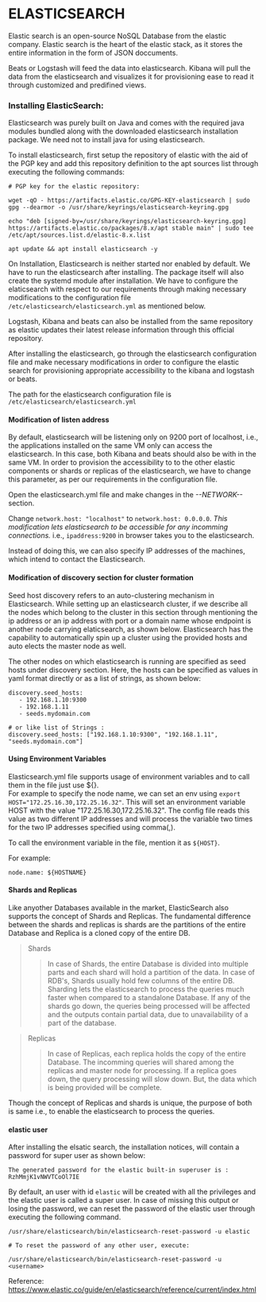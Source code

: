 # ELASTICSEARCH

Elastic search is an open-source NoSQL Database from the elastic company. Elastic search is the heart of the elastic stack, as it stores the entire information in the form of JSON doccuments. 

Beats or Logstash will feed the data into elasticsearch. Kibana will pull the data from the elasticsearch and visualizes it for provisioning ease to read it through customized and predifined views.

### Installing ElasticSearch:

Elasticsearch was purely built on Java and comes with the required java modules bundled along with the downloaded elasticsearch installation package. We need not to install java for using elasticsearch.

To install elasticsearch, first setup the repository of elastic with the aid of the PGP key and add this repository definition to the apt sources list through executing the following commands:

```
# PGP key for the elastic repository:

wget -qO - https://artifacts.elastic.co/GPG-KEY-elasticsearch | sudo gpg --dearmor -o /usr/share/keyrings/elasticsearch-keyring.gpg

echo "deb [signed-by=/usr/share/keyrings/elasticsearch-keyring.gpg] https://artifacts.elastic.co/packages/8.x/apt stable main" | sudo tee /etc/apt/sources.list.d/elastic-8.x.list

apt update && apt install elasticsearch -y

```
On Installation, Elasticsearch is neither started nor enabled by default. We have to run the elasticsearch after installing. The package itself will also create the systemd module after installation. 
We have to configure the elaticsearch with respect to our requirements through making necessary modifications to the configuration file `/etc/elasticsearch/elasticsearch.yml` as mentioned below.

Logstash, Kibana and beats can also be installed from the same repository as elastic updates their latest release information through this official repository.

After installing the elasticsearch, go through the elasticsearch configuration file and make necessary modifications in order to configure the elastic search for provisioning appropriate accessibility to the kibana and logstash or beats.

The path for the elasticsearch configuration file is `/etc/elasticsearch/elasticsearch.yml`

#### Modification of listen address

By default, elasticsearch will be listening only on 9200 port of localhost, i.e., the applications installed on the same VM only can access the elasticsearch. In this case, both Kibana and beats should also be with in the same VM. In order to provision the accessibility to to the other elastic components or shards or replicas of the elasticsearch, we have to change this parameter, as per our requirements in the configuration file.

Open the elasticsearch.yml file and make changes in the *--NETWORK--* section.

Change `network.host: "localhost"` to `network.host: 0.0.0.0`.
*This modification lets elasticsearch to be accessible for any incomming connections.* i.e., `ipaddress:9200` in browser takes you to the elasticsearch.

Instead of doing this, we can also specify IP addresses of the machines, which intend to contact the Elasticsearch.

#### Modification of discovery section for cluster formation

Seed host discovery refers to an auto-clustering mechanism in Elasticsearch. While setting up an elasticsearch cluster, if we describe all the nodes which belong to the cluster in this section through mentioning the ip address or an ip address with port or a domain name whose endpoint is another node carrying elaticsearch, as shown below. Elasticsearch has the capability to automatically spin up a cluster using the provided hosts and auto elects the master node as well.

The other nodes on which elasticsearch is running are specified as seed hosts under discovery section. Here, the hosts can be specified as values in yaml format directly or as a list of strings, as shown below:

```
discovery.seed_hosts:
   - 192.168.1.10:9300
   - 192.168.1.11
   - seeds.mydomain.com

# or like list of Strings :
discovery.seed_hosts: ["192.168.1.10:9300", "192.168.1.11", "seeds.mydomain.com"]

```

#### Using Environment Variables

Elasticsearch.yml file supports usage of environment variables and to call them in the file just use ${}. <br>
For example to specify the node name, we can set an env using `export HOST="172.25.16.30,172.25.16.32"`. This will set an environment variable HOST with the value "172.25.16.30,172.25.16.32". The config file reads this value as two different IP addresses and will process the variable two times for the two IP addresses specified using comma(,).

To call the environment variable in the file, mention it as `${HOST}`. 

For example: 
```
node.name: ${HOSTNAME}
```
#### Shards and Replicas

Like anyother Databases available in the market, ElasticSearch also supports the concept of Shards and Replicas. The fundamental difference between the shards and replicas is shards are the partitions of the entire Database and Replica is a cloned copy of the entire DB.

> Shards
>> In case of Shards, the entire Database is divided into multiple parts and each shard will hold a partition of the data. In case of RDB's, Shards usually hold few columns of the entire DB. Sharding lets the elasticsearch to process the queries much faster when compared to a standalone Database. If any of the shards go down, the queries being processed will be affected and the outputs contain partial data, due to unavailability of a part of the database.

> Replicas
>> In case of Replicas, each replica holds the copy of the entire Database. The incomming queries will shared among the replicas and master node for processing. If a replica goes down, the query processing will slow down. But, the data which is being provided will be complete.

Though the concept of Replicas and shards is unique, the purpose of both is same i.e., to enable the elasticsearch to process the queries.

#### elastic user

After installing the elsatic search, the installation notices, will contain a password for super user as shown below:

```
The generated password for the elastic built-in superuser is : RzhMmjK1vNWVTCoOl7IE
```

By default, an user with id `elastic` will be created with all the privileges and the elastic user is called a super user.
In case of missing this output or losing the password, we can reset the password of the elastic user through executing the following command.

```
/usr/share/elasticsearch/bin/elasticsearch-reset-password -u elastic

# To reset the password of any other user, execute:

/usr/share/elasticsearch/bin/elasticsearch-reset-password -u <username>
```

Reference: https://www.elastic.co/guide/en/elasticsearch/reference/current/index.html